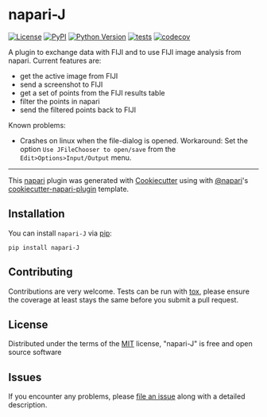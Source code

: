 # napari-J

[![License](https://img.shields.io/pypi/l/napari-J.svg?color=green)](https://github.com/MontpellierRessourcesImagerie/napari-J/raw/master/LICENSE)
[![PyPI](https://img.shields.io/pypi/v/napari-J.svg?color=green)](https://pypi.org/project/napari-J)
[![Python Version](https://img.shields.io/pypi/pyversions/napari-J.svg?color=green)](https://python.org)
[![tests](https://github.com/MontpellierRessourcesImagerie/napari-J/workflows/tests/badge.svg)](https://github.com/MontpellierRessourcesImagerie/napari-J/actions)
[![codecov](https://codecov.io/gh/MontpellierRessourcesImagerie/napari-J/branch/master/graph/badge.svg)](https://codecov.io/gh/MontpellierRessourcesImagerie/napari-J)

A plugin to exchange data with FIJI and to use FIJI image analysis from napari.
Current features are:

 * get the active image from FIJI
 * send a screenshot to FIJI
 * get a set of points from the FIJI results table
 * filter the points in napari
 * send the filtered points back to FIJI
 
Known problems:

* Crashes on linux  when the file-dialog is opened. Workaround: Set the option ``Use JFileChooser to open/save`` from the ``Edit>Options>Input/Output`` menu.

----------------------------------

This [napari] plugin was generated with [Cookiecutter] using with [@napari]'s [cookiecutter-napari-plugin] template.

<!--
Don't miss the full getting started guide to set up your new package:
https://github.com/napari/cookiecutter-napari-plugin#getting-started

and review the napari docs for plugin developers:
https://napari.org/docs/plugins/index.html
-->

## Installation

You can install `napari-J` via [pip]:

    pip install napari-J

## Contributing

Contributions are very welcome. Tests can be run with [tox], please ensure
the coverage at least stays the same before you submit a pull request.

## License

Distributed under the terms of the [MIT] license,
"napari-J" is free and open source software

## Issues

If you encounter any problems, please [file an issue](https://github.com/MontpellierRessourcesImagerie/napari-J/issues) along with a detailed description.

[napari]: https://github.com/napari/napari
[Cookiecutter]: https://github.com/audreyr/cookiecutter
[@napari]: https://github.com/napari
[MIT]: http://opensource.org/licenses/MIT
[BSD-3]: http://opensource.org/licenses/BSD-3-Clause
[GNU GPL v3.0]: http://www.gnu.org/licenses/gpl-3.0.txt
[GNU LGPL v3.0]: http://www.gnu.org/licenses/lgpl-3.0.txt
[Apache Software License 2.0]: http://www.apache.org/licenses/LICENSE-2.0
[Mozilla Public License 2.0]: https://www.mozilla.org/media/MPL/2.0/index.txt
[cookiecutter-napari-plugin]: https://github.com/napari/cookiecutter-napari-plugin
[file an issue]: https://github.com/MontpellierRessourcesImagerie/napari-J/issues
[napari]: https://github.com/napari/napari
[tox]: https://tox.readthedocs.io/en/latest/
[pip]: https://pypi.org/project/pip/
[PyPI]: https://pypi.org/
